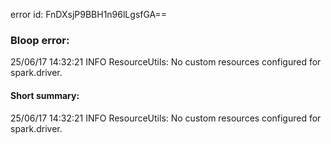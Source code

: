 error id: FnDXsjP9BBH1n96lLgsfGA==
### Bloop error:

25/06/17 14:32:21 INFO ResourceUtils: No custom resources configured for spark.driver.
#### Short summary: 

25/06/17 14:32:21 INFO ResourceUtils: No custom resources configured for spark.driver.